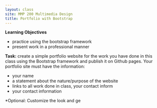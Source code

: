```yaml
---
layout: class
site: MMP 200 Multimedia Design
title: Portfolio with Bootstrap
---
```


**Learning Objectives** 
- practice using the bootstrap framework
- present work in a professional manner

**Task:** create a simple portfolio website for the work you have done in this class using the Bootstrap framework and publish it on Github pages. Your portfolio site must have the information: 
- your name
- a statement about the nature/purpose of the website
- links to all work done in class, your contact inform
- your contact information

*Optional: Customize the look and ge
